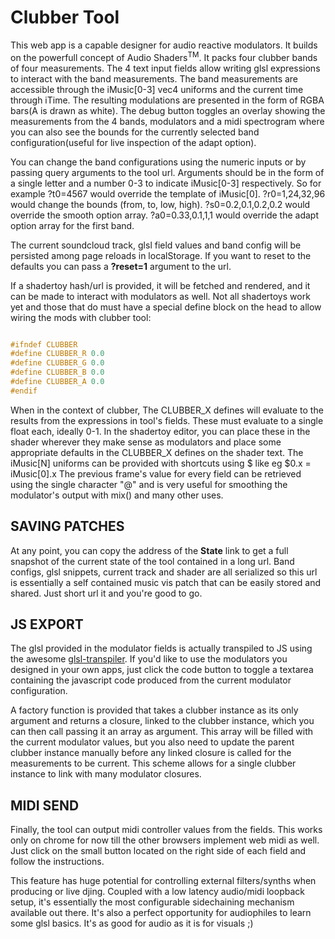 # Clubber Tool #

This web app is a capable designer for audio reactive modulators. It builds on the powerfull concept of Audio Shaders<sup>TM</sup>. It packs four clubber bands of four measurements. The 4 text input fields allow writing glsl expressions to interact with the band measurements. The band measurements are accessible through the iMusic[0-3] vec4 uniforms and the current time through iTime.  The resulting modulations are presented in the form of RGBA bars(A is drawn as white). The debug button toggles an overlay showing the measurements from the 4 bands, modulators and a midi spectrogram where you can also see the bounds for the currently selected band configuration(useful for live inspection of the adapt option).

You can change the band configurations using the numeric inputs or by passing query arguments to the tool url. Arguments should be in the form of a single letter and a number 0-3 to indicate iMusic[0-3] respectively. So for example ?t0=4567 would override the template of iMusic[0]. ?r0=1,24,32,96 would change the bounds (from, to, low, high). ?s0=0.2,0.1,0.2,0.2 would override the smooth option array. ?a0=0.33,0.1,1,1 would override the adapt option array for the first band.

The current soundcloud track, glsl field values and band config will be persisted among page reloads in localStorage. If you want to reset to the defaults you can pass a **?reset=1** argument to the url.

If a shadertoy hash/url is provided, it will be fetched and rendered, and it can be made to interact with modulators as well. Not all shadertoys work yet and those that do must have a special define block on the head to allow wiring the mods with clubber tool:

```cpp

#ifndef CLUBBER
#define CLUBBER_R 0.0
#define CLUBBER_G 0.0
#define CLUBBER_B 0.0
#define CLUBBER_A 0.0
#endif

```

When in the context of clubber, The CLUBBER_X defines will evaluate to the results from the expressions in tool's fields. These must evaluate to a single float each, ideally 0-1. In the shadertoy editor, you can place these in the shader wherever they make sense as modulators and place some appropriate defaults in the CLUBBER_X defines on the shader text. The iMusic[N] uniforms can be provided with shortcuts using $ like eg $0.x = iMusic[0].x The previous frame's value for every field can be retrieved using the single character "@" and is very useful for smoothing the modulator's output with mix() and many other uses.

## SAVING PATCHES ##

At any point, you can copy the address of the **State** link to get a full snapshot of the current state of the tool contained in a long url. Band configs, glsl snippets, current track and shader are all serialized so this url is essentially a self contained music vis patch that can be easily stored and shared. Just short url it and you're good to go.

## JS EXPORT ##
The glsl provided in the modulator fields is actually transpiled to JS using the awesome [glsl-transpiler](https://github.com/stackgl/glsl-transpiler). If you'd like to use the modulators you designed in your own apps, just click the code button to toggle a textarea containing the javascript code produced from the current modulator configuration. 

A factory function is provided that takes a clubber instance as its only argument and returns a closure, linked to the clubber instance, which you can then call passing it an array as argument. This array will be filled with the current modulator values, but you also need to update the parent clubber instance manually before any linked closure is called for the measurements to be current. This scheme allows for a single clubber instance to link with many modulator closures.

## MIDI SEND ##
Finally, the tool can output midi controller values from the fields. This works only on chrome for now till the other browsers implement web midi as well. Just click on the small button located on the right side of each field and follow the instructions. 

This feature has huge potential for controlling external filters/synths when producing or live djing. Coupled with a low latency audio/midi loopback setup, it's essentially the most configurable sidechaining mechanism available out there. It's also a perfect opportunity for audiophiles to learn some glsl basics. It's as good for audio as it is for visuals ;)